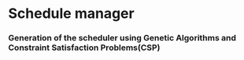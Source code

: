 # Schedule manager

### Generation of the scheduler using Genetic Algorithms and Constraint Satisfaction Problems(CSP)
